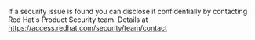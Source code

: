 If a security issue is found you can disclose it confidentially by contacting Red Hat's Product Security team. Details at https://access.redhat.com/security/team/contact


